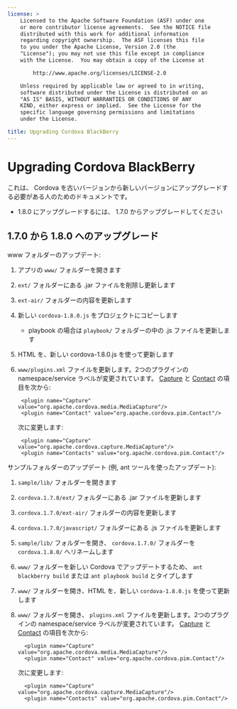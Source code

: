 ```yaml
---
license: >
    Licensed to the Apache Software Foundation (ASF) under one
    or more contributor license agreements.  See the NOTICE file
    distributed with this work for additional information
    regarding copyright ownership.  The ASF licenses this file
    to you under the Apache License, Version 2.0 (the
    "License"); you may not use this file except in compliance
    with the License.  You may obtain a copy of the License at

        http://www.apache.org/licenses/LICENSE-2.0

    Unless required by applicable law or agreed to in writing,
    software distributed under the License is distributed on an
    "AS IS" BASIS, WITHOUT WARRANTIES OR CONDITIONS OF ANY
    KIND, either express or implied.  See the License for the
    specific language governing permissions and limitations
    under the License.

title: Upgrading Cordova BlackBerry
---
```


Upgrading Cordova BlackBerry
============================

これは、 Cordova を古いバージョンから新しいバージョンにアップグレードする必要がある人のためのドキュメントです。

- 1.8.0 にアップグレードするには、 1.7.0 からアップグレードしてください

## 1.7.0 から 1.8.0 へのアップグレード ##

www フォルダーのアップデート:

1. アプリの `www/` フォルダーを開きます
2. `ext/` フォルダーにある .jar ファイルを削除し更新します
3. `ext-air/` フォルダーの内容を更新します
4. 新しい `cordova-1.8.0.js` をプロジェクトにコピーします
    - playbook の場合は `playbook/` フォルダーの中の .js ファイルを更新します
5. HTML を、新しい cordova-1.8.0.js を使って更新します
6. `www/plugins.xml` ファイルを更新します。2つのプラグインの namespace/service ラベルが変更されています。 [Capture](../../../cordova/media/capture/capture.html) と [Contact](../../../cordova/contacts/Contact/contact.html) の項目を次から:

        <plugin name="Capture" value="org.apache.cordova.media.MediaCapture"/>
        <plugin name="Contact" value="org.apache.cordova.pim.Contact"/>

   次に変更します:

        <plugin name="Capture" value="org.apache.cordova.capture.MediaCapture"/>
        <plugin name="Contacts" value="org.apache.cordova.pim.Contact"/>


サンプルフォルダーのアップデート (例, ant ツールを使ったアップデート):

1. `sample/lib/` フォルダーを開きます
2. `cordova.1.7.0/ext/` フォルダーにある .jar ファイルを更新します
3. `cordova.1.7.0/ext-air/` フォルダーの内容を更新します
4. `cordova.1.7.0/javascript/` フォルダーにある .js ファイルを更新します
5. `sample/lib/` フォルダーを開き、 `cordova.1.7.0/` フォルダーを `cordova.1.8.0/` へリネームします
6. `www/` フォルダーを新しい Cordova でアップデートするため、 `ant blackberry build` または `ant playbook build` とタイプします
7. `www/` フォルダーを開き、HTML を、新しい `cordova-1.8.0.js` を使って更新します
8. `www/` フォルダーを開き、 `plugins.xml` ファイルを更新します。2つのプラグインの namespace/service ラベルが変更されています。 [Capture](../../../cordova/media/capture/capture.html) と [Contact](../../../cordova/contacts/Contact/contact.html) の項目を次から:

         <plugin name="Capture" value="org.apache.cordova.media.MediaCapture"/>
         <plugin name="Contact" value="org.apache.cordova.pim.Contact"/>

   次に変更します:

         <plugin name="Capture" value="org.apache.cordova.capture.MediaCapture"/>
         <plugin name="Contacts" value="org.apache.cordova.pim.Contact"/>

